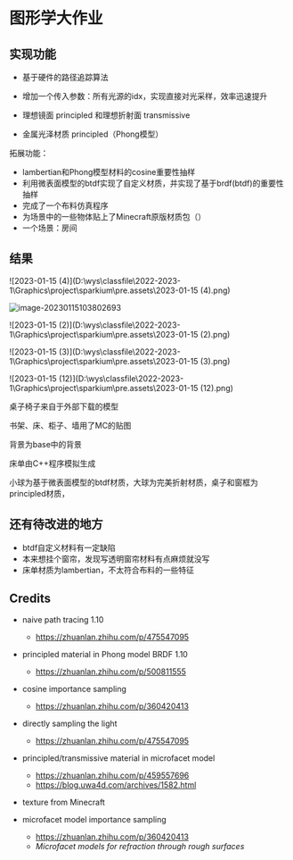 # 图形学大作业

## 实现功能

- 基于硬件的路径追踪算法
- 增加一个传入参数：所有光源的idx，实现直接对光采样，效率迅速提升

- 理想镜面 principled 和理想折射面 transmissive
- 金属光泽材质 principled（Phong模型）

拓展功能：

- lambertian和Phong模型材料的cosine重要性抽样
- 利用微表面模型的btdf实现了自定义材质，并实现了基于brdf(btdf)的重要性抽样
- 完成了一个布料仿真程序
- 为场景中的一些物体贴上了Minecraft原版材质包（）
- 一个场景：房间

## 结果

![2023-01-15 (4)](D:\wys\classfile\2022-2023-1\Graphics\project\sparkium\pre.assets\2023-01-15 (4).png)

![image-20230115103802693](D:\wys\classfile\2022-2023-1\Graphics\project\sparkium\pre.assets\image-20230115103802693.png)

![2023-01-15 (2)](D:\wys\classfile\2022-2023-1\Graphics\project\sparkium\pre.assets\2023-01-15 (2).png)

![2023-01-15 (3)](D:\wys\classfile\2022-2023-1\Graphics\project\sparkium\pre.assets\2023-01-15 (3).png)

![2023-01-15 (12)](D:\wys\classfile\2022-2023-1\Graphics\project\sparkium\pre.assets\2023-01-15 (12).png)

桌子椅子来自于外部下载的模型

书架、床、柜子、墙用了MC的贴图

背景为base中的背景

床单由C++程序模拟生成

小球为基于微表面模型的btdf材质，大球为完美折射材质，桌子和窗框为principled材质，



## 还有待改进的地方

- btdf自定义材料有一定缺陷
- 本来想挂个窗帘，发现写透明窗帘材料有点麻烦就没写
- 床单材质为lambertian，不太符合布料的一些特征



 ## Credits

- naive path tracing 1.10
  - <https://zhuanlan.zhihu.com/p/475547095>
- principled material in Phong model BRDF 1.10
  - <https://zhuanlan.zhihu.com/p/500811555>
- cosine importance sampling
  - <https://zhuanlan.zhihu.com/p/360420413>
- directly sampling the light
  - <https://zhuanlan.zhihu.com/p/475547095>
- principled/transmissive material in microfacet model
  - <https://zhuanlan.zhihu.com/p/459557696>
  - <https://blog.uwa4d.com/archives/1582.html>
- texture from Minecraft

- microfacet model importance sampling
  - <https://zhuanlan.zhihu.com/p/360420413>
  - *Microfacet models for refraction through rough surfaces*